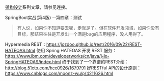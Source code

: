 [架构设计](https://www.jianshu.com/c/753debf1423d)系列文章，请参见连接。

SpringBoot实战(第4版) --第四章：测试

> 有人说，如果你不知道要去哪，走就是了。但在软件开发领域，如果你没有目标，那结果往往是开发出一个满是bug的应用程序，没人用得了。  

Hypermedia REST：https://jozdoo.github.io/rest/2016/09/22/REST-HATEOAS.html
使用 Spring HATEOAS 开发 REST 服务：https://www.ibm.com/developerworks/cn/java/j-lo-SpringHATEOAS/index.html
终于找到了一个靠谱的REST介绍：http://blog.51cto.com/hcc0926/1679791
好RESTful API的设计原则：https://www.cnblogs.com/moonz-wu/p/4211626.html
